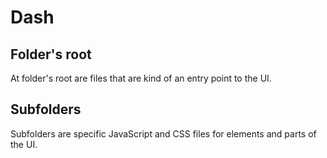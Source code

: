 # Dash

## Folder's root
At folder's root are files that are kind of an entry point to the UI.

## Subfolders
Subfolders are specific JavaScript and CSS files for elements and parts of the UI.